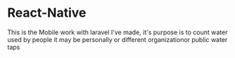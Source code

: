 # React-Native
This is the Mobile work with laravel I've made, it's purpose is to count water used by people it may be personally or different organizationor public water taps
